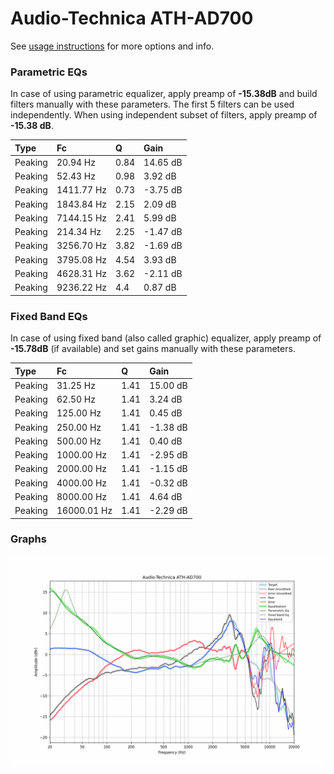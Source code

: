 # Audio-Technica ATH-AD700
See [usage instructions](https://github.com/jaakkopasanen/AutoEq#usage) for more options and info.

### Parametric EQs
In case of using parametric equalizer, apply preamp of **-15.38dB** and build filters manually
with these parameters. The first 5 filters can be used independently.
When using independent subset of filters, apply preamp of **-15.38 dB**.

| Type    | Fc         |    Q | Gain     |
|:--------|:-----------|:-----|:---------|
| Peaking | 20.94 Hz   | 0.84 | 14.65 dB |
| Peaking | 52.43 Hz   | 0.98 | 3.92 dB  |
| Peaking | 1411.77 Hz | 0.73 | -3.75 dB |
| Peaking | 1843.84 Hz | 2.15 | 2.09 dB  |
| Peaking | 7144.15 Hz | 2.41 | 5.99 dB  |
| Peaking | 214.34 Hz  | 2.25 | -1.47 dB |
| Peaking | 3256.70 Hz | 3.82 | -1.69 dB |
| Peaking | 3795.08 Hz | 4.54 | 3.93 dB  |
| Peaking | 4628.31 Hz | 3.62 | -2.11 dB |
| Peaking | 9236.22 Hz | 4.4  | 0.87 dB  |

### Fixed Band EQs
In case of using fixed band (also called graphic) equalizer, apply preamp of **-15.78dB**
(if available) and set gains manually with these parameters.

| Type    | Fc          |    Q | Gain     |
|:--------|:------------|:-----|:---------|
| Peaking | 31.25 Hz    | 1.41 | 15.00 dB |
| Peaking | 62.50 Hz    | 1.41 | 3.24 dB  |
| Peaking | 125.00 Hz   | 1.41 | 0.45 dB  |
| Peaking | 250.00 Hz   | 1.41 | -1.38 dB |
| Peaking | 500.00 Hz   | 1.41 | 0.40 dB  |
| Peaking | 1000.00 Hz  | 1.41 | -2.95 dB |
| Peaking | 2000.00 Hz  | 1.41 | -1.15 dB |
| Peaking | 4000.00 Hz  | 1.41 | -0.32 dB |
| Peaking | 8000.00 Hz  | 1.41 | 4.64 dB  |
| Peaking | 16000.01 Hz | 1.41 | -2.29 dB |

### Graphs
![](./Audio-Technica%20ATH-AD700.png)